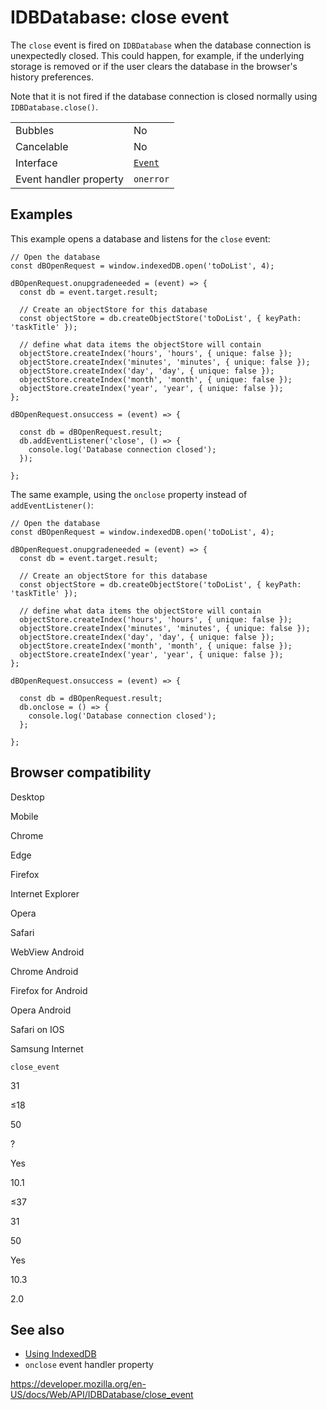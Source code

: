 IDBDatabase: close event
========================

The `close` event is fired on `IDBDatabase` when the database connection is unexpectedly closed. This could happen, for example, if the underlying storage is removed or if the user clears the database in the browser's history preferences.

Note that it is not fired if the database connection is closed normally using `IDBDatabase.close()`.

<table><tbody><tr class="odd"><td>Bubbles</td><td>No</td></tr><tr class="even"><td>Cancelable</td><td>No</td></tr><tr class="odd"><td>Interface</td><td><a href="../event"><code>Event</code></a></td></tr><tr class="even"><td>Event handler property</td><td><code>onerror</code></td></tr></tbody></table>

Examples
--------

This example opens a database and listens for the `close` event:

    // Open the database
    const dBOpenRequest = window.indexedDB.open('toDoList', 4);

    dBOpenRequest.onupgradeneeded = (event) => {
      const db = event.target.result;

      // Create an objectStore for this database
      const objectStore = db.createObjectStore('toDoList', { keyPath: 'taskTitle' });

      // define what data items the objectStore will contain
      objectStore.createIndex('hours', 'hours', { unique: false });
      objectStore.createIndex('minutes', 'minutes', { unique: false });
      objectStore.createIndex('day', 'day', { unique: false });
      objectStore.createIndex('month', 'month', { unique: false });
      objectStore.createIndex('year', 'year', { unique: false });
    };

    dBOpenRequest.onsuccess = (event) => {

      const db = dBOpenRequest.result;
      db.addEventListener('close', () => {
        console.log('Database connection closed');
      });

    };

The same example, using the `onclose` property instead of `addEventListener()`:

    // Open the database
    const dBOpenRequest = window.indexedDB.open('toDoList', 4);

    dBOpenRequest.onupgradeneeded = (event) => {
      const db = event.target.result;

      // Create an objectStore for this database
      const objectStore = db.createObjectStore('toDoList', { keyPath: 'taskTitle' });

      // define what data items the objectStore will contain
      objectStore.createIndex('hours', 'hours', { unique: false });
      objectStore.createIndex('minutes', 'minutes', { unique: false });
      objectStore.createIndex('day', 'day', { unique: false });
      objectStore.createIndex('month', 'month', { unique: false });
      objectStore.createIndex('year', 'year', { unique: false });
    };

    dBOpenRequest.onsuccess = (event) => {

      const db = dBOpenRequest.result;
      db.onclose = () => {
        console.log('Database connection closed');
      };

    };

Browser compatibility
---------------------

Desktop

Mobile

Chrome

Edge

Firefox

Internet Explorer

Opera

Safari

WebView Android

Chrome Android

Firefox for Android

Opera Android

Safari on IOS

Samsung Internet

`close_event`

31

≤18

50

?

Yes

10.1

≤37

31

50

Yes

10.3

2.0

See also
--------

-   [Using IndexedDB](../indexeddb_api/using_indexeddb)
-   `onclose` event handler property

<a href="https://developer.mozilla.org/en-US/docs/Web/API/IDBDatabase/close_event" class="_attribution-link">https://developer.mozilla.org/en-US/docs/Web/API/IDBDatabase/close_event</a>
